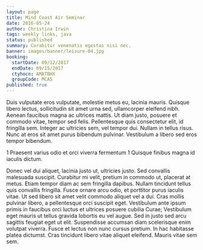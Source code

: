 ```yaml
---
layout: page
title: Mind Coast Air Seminar
date: 2016-05-24
author: Christina Irwin
tags: weekly links, java
status: published
summary: Curabitur venenatis egestas nisi nec.
banner: images/banner/leisure-04.jpg
booking:
  startDate: 09/12/2017
  endDate: 09/15/2017
  ctyhocn: AMATBHX
  groupCode: MCAS
published: true
---
```

Duis vulputate eros vulputate, molestie metus eu, lacinia mauris. Quisque libero lectus, sollicitudin sit amet urna sed, ullamcorper eleifend nibh. Aenean faucibus magna ac ultrices mattis. Ut diam justo, posuere et commodo vitae, tempor sed felis. Pellentesque quis consectetur elit, id fringilla sem. Integer ac ultricies sem, vel tempor dui. Nullam in tellus risus. Nunc at eros sit amet purus bibendum pulvinar. Vestibulum a libero sed eros tempor bibendum.

1 Praesent varius odio et orci viverra fermentum
1 Quisque finibus magna id iaculis dictum.

Donec vel dui aliquet, lacinia justo ut, ultricies justo. Sed convallis malesuada suscipit. Curabitur mi velit, pretium in commodo ut, placerat at metus. Etiam tempor diam ac sem fringilla dapibus. Nullam tincidunt tellus quis convallis fringilla. Fusce ornare arcu odio, et porttitor purus iaculis vitae. Ut sed libero sit amet velit commodo aliquet vel a dui. Cras mollis pulvinar libero, a pellentesque orci suscipit eget. Vestibulum ante ipsum primis in faucibus orci luctus et ultrices posuere cubilia Curae; Vestibulum eget mauris ut tellus gravida lobortis eu vel augue. Sed in justo sed arcu sagittis feugiat eget ut elit. Suspendisse accumsan diam scelerisque enim volutpat viverra. Fusce et lectus non nunc cursus pretium. In hac habitasse platea dictumst. Cras tincidunt libero vitae aliquet eleifend. Mauris vitae sem sem.

